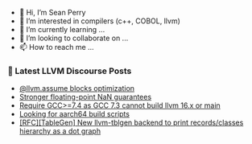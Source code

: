 - 👋 Hi, I’m Sean Perry
- 👀 I’m interested in compilers (c++, COBOL, llvm)
- 🌱 I’m currently learning ...
- 💞️ I’m looking to collaborate on ...
- 📫 How to reach me ...

<!---
s66perry/s66perry is a ✨ special ✨ repository because its `README.md` (this file) appears on your GitHub profile.
You can click the Preview link to take a look at your changes.
--->
### 📕 Latest LLVM Discourse Posts

<!-- DISCOURSE-LLVM:START -->
- [@llvm.assume blocks optimization](https://discourse.llvm.org/t/llvm-assume-blocks-optimization/71609?page=2#post_30)
- [Stronger floating-point NaN guarantees](https://discourse.llvm.org/t/stronger-floating-point-nan-guarantees/72165?page=3#post_59)
- [Require GCC&gt;=7.4 as GCC 7.3 cannot build llvm 16.x or main](https://discourse.llvm.org/t/require-gcc-7-4-as-gcc-7-3-cannot-build-llvm-16-x-or-main/72310?page=3#post_51)
- [Looking for aarch64 build scripts](https://discourse.llvm.org/t/looking-for-aarch64-build-scripts/72568#post_2)
- [[RFC][TableGen] New llvm-tblgen backend to print records/classes hierarchy as a dot graph](https://discourse.llvm.org/t/rfc-tablegen-new-llvm-tblgen-backend-to-print-records-classes-hierarchy-as-a-dot-graph/72229#post_12)
<!-- DISCOURSE-LLVM:END -->

